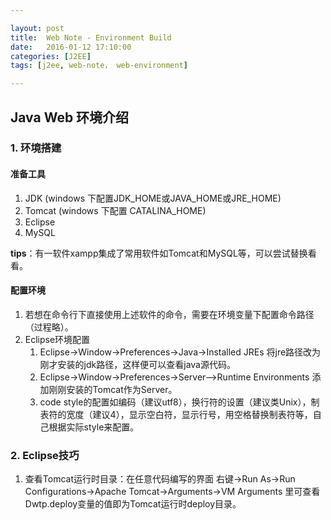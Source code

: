 ```yaml
---

layout: post
title:  Web Note - Environment Build
date:   2016-01-12 17:10:00
categories: [J2EE]
tags: [j2ee, web-note， web-environment]

---
```

## Java Web 环境介绍
### 1. 环境搭建
#### 准备工具
1. JDK (windows 下配置JDK_HOME或JAVA_HOME或JRE_HOME)
2. Tomcat (windows 下配置 CATALINA_HOME)
3. Eclipse
4. MySQL

**tips**：有一软件xampp集成了常用软件如Tomcat和MySQL等，可以尝试替换看看。
#### 配置环境
1. 若想在命令行下直接使用上述软件的命令，需要在环境变量下配置命令路径（过程略）。
2. Eclipse环境配置
    1. Eclipse->Window->Preferences->Java->Installed JREs 将jre路径改为刚才安装的jdk路径，这样便可以查看java源代码。
    2. Eclipse->Window->Preferences->Server—>Runtime Environments 添加刚刚安装的Tomcat作为Server。
    3. code style的配置如编码（建议utf8），换行符的设置（建议类Unix），制表符的宽度（建议4），显示空白符，显示行号，用空格替换制表符等，自己根据实际style来配置。

### 2. Eclipse技巧
1. 查看Tomcat运行时目录：在任意代码编写的界面 右键->Run As->Run Configurations->Apache Tomcat->Arguments->VM Arguments 里可查看Dwtp.deploy变量的值即为Tomcat运行时deploy目录。
